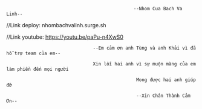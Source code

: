                                                   --Nhom Cua Bach Va Linh--
                                                   
//Link deploy: nhombachvalinh.surge.sh

//Link youtube: https://youtu.be/paPu-n4XwS0

                                    --Em cảm ơn anh Tùng và anh Khải vì đã hỗ trợ team của em--

                                    Xin lỗi hai anh vì sự muộn màng của em làm phiền đến mọi người

                                                    Mong được hai anh giúp đỡ

                                                    --Xin Chân Thành Cảm Ơn--
                                
                            
